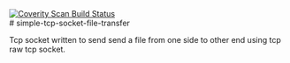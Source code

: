 <a href="https://scan.coverity.com/projects/simple-tcp-socket-file-transfer">
  <img alt="Coverity Scan Build Status"
       src="https://scan.coverity.com/projects/17838/badge.svg"/>
</a><br>
# simple-tcp-socket-file-transfer

Tcp socket written to send send a file from one side to other end using tcp raw tcp socket.
